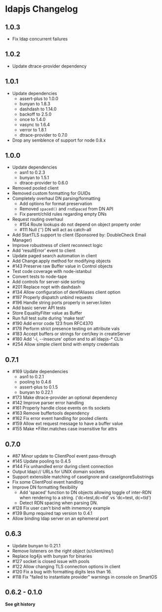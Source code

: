 
# ldapjs Changelog

## 1.0.3

- Fix ldap concurrent failures

## 1.0.2

- Update dtrace-provider dependency

## 1.0.1

- Update dependencies
  * assert-plus to 1.0.0
  * bunyan to 1.8.3
  * dashdash to 1.14.0
  * backoff to 2.5.0
  * once to 1.4.0
  * vasync to 1.6.4
  * verror to 1.8.1
  * dtrace-provider to 0.7.0
- Drop any semblence of support for node 0.8.x

## 1.0.0

- Update dependencies
  * asn1 to 0.2.3
  * bunyan to 1.5.1
  * dtrace-provider to 0.6.0
- Removed pooled client
- Removed custom formatting for GUIDs
- Completely overhaul DN parsing/formatting
  - Add options for format preservation
  - Removed `spaced()` and `rndSpaced` from DN API
  - Fix parent/child rules regarding empty DNs
- Request routing overhaul
    * #154 Route lookups do not depend on object property order
    * #111 Null ('') DN will act as catch-all
- Add StartTLS support to client (Sponsored by: DoubleCheck Email Manager)
- Improve robustness of client reconnect logic
- Add 'resultError' event to client
- Update paged search automation in client
- Add Change.apply method for modifying objects
- #143 Preserve raw Buffer value in Control objects
- Test code coverage with node-istanbul
- Convert tests to node-tape
- Add controls for server-side sorting
- #201 Replace nopt with dashdash
- #134 Allow configuration of derefAliases client option
- #197 Properly dispatch unbind requests
- #196 Handle string ports properly in server.listen
- Add basic server API tests
- Store EqualityFilter value as Buffer
- Run full test suite during 'make test'
- #190 Add error code 123 from RFC4370
- #178 Perform strict presence testing on attribute vals
- #183 Accept buffers or strings for cert/key in createServer
- #180 Add '-i, --insecure' option and to all ldapjs-\* CLIs
- #254 Allow simple client bind with empty credentials

## 0.7.1

- #169 Update dependencies
    * asn1 to 0.2.1
    * pooling to 0.4.6
    * assert-plus to 0.1.5
    * bunyan to 0.22.1
- #173 Make dtrace-provider an optional dependency
- #142 Improve parser error handling
- #161 Properly handle close events on tls sockets
- #163 Remove buffertools dependency
- #162 Fix error event handling for pooled clients
- #159 Allow ext request message to have a buffer value
- #155 Make \*Filter.matches case insensitive for attrs

## 0.7.0

- #87 Minor update to ClientPool event pass-through
- #145 Update pooling to 0.4.5
- #144 Fix unhandled error during client connection
- Output ldapi:// URLs for UNIX domain sockets
- Support extensible matching of caseIgnore and caseIgnoreSubstrings
- Fix some ClientPool event handling
- Improve DN formatting flexibility
    * Add 'spaced' function to DN objects allowing toggle of inter-RDN when
      rendering to a string.  ('dc=test,dc=tld' vs 'dc=test, dc=tld')
    * Detect RDN spacing when parsing DN.
- #128 Fix user can't bind with inmemory example
- #139 Bump required tap version to 0.4.1
- Allow binding ldap server on an ephemeral port

## 0.6.3

- Update bunyan to 0.21.1
- Remove listeners on the right object (s/client/res/)
- Replace log4js with bunyan for binaries
- #127 socket is closed issue with pools
- #122 Allow changing TLS connection options in client
- #120 Fix a bug with formatting digits less than 16.
- #118 Fix "failed to instantiate provider" warnings in console on SmartOS

## 0.6.2 - 0.1.0

**See git history**
